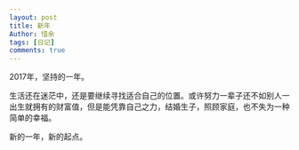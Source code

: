 ```yaml
---
layout: post
title: 新年
Author: 惜余
tags: [日记]
comments: true
---
```

<div class="blog_content">
<p>2017年，坚持的一年。</p>
<p>生活还在迷茫中，还是要继续寻找适合自己的位置。或许努力一辈子还不如别人一出生就拥有的财富值，但是能凭靠自己之力，结婚生子，照顾家庭，也不失为一种简单的幸福。</p>
<p>新的一年，新的起点。</p>
</div>

